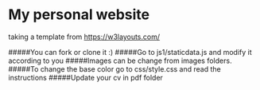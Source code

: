 #  My personal website
taking a template from https://w3layouts.com/
 
#####You can fork or clone it :)
#####Go to js1/staticdata.js and modify it according to you
#####Images can be change from images folders.
#####To change the base color go to css/style.css and read the instructions
#####Update your cv in pdf folder